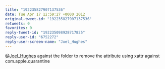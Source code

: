 ```yaml
---
title: "192235827907137536"
date: Tue Apr 17 12:59:27 +0000 2012
original-tweet-id: "192235827907137536"
retweets: 0
favorites: 0
reply-tweet-id: "192235098928717825"
reply-user-id: "6752272"
reply-user-screen-name: "Joel_Hughes"
---
```

<a href="https://twitter.com/Joel_Hughes">@Joel_Hughes</a> against the folder to remove the attribute using xattr against com.apple.quarantine
